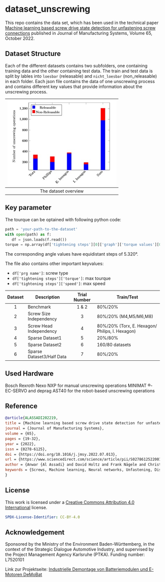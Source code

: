 # dataset_unscrewing

This repo contains the data set, which has been used in the technical paper [Machine learning based screw drive state detection for unfastening screw connections](https://doi.org/10.1016/j.jmsy.2022.07.013) published in Journal of Manufacturing Systems, Volume 65, October 2022.

## Dataset Structure

Each of the different datasets contains two subfolders, one containing training data and the other containing test data.
The train and test data is split by lables into `loesbar` (releasable) and `nicht_loesbar` (non_releasable) in each folder.
Each json file contains the data of one unscrewing process and contains different key values that provide information about the unscrewing process.

| ![dataset overview](canvas.jpg "The dataset overview") |
| :----------------------------------------------------: |
|                  The dataset overview                  |

## Key parameter

The tourque can be optained with following python code:

```python
path = 'your-path-to-the-dataset'
with open(path) as f:
   df = json.loads(f.read())
torque = np.array(df['tightening steps'][0]['graph']['torque values'][0:self.sequence_length])
```

The corresponding angle values have equidistant steps of 5.320°.

The file also contains other important keyvalues:

- `df['prg name']`: screw type
- `df['tightening steps']['torque']`: max tourque
- `df['tightening steps']['speed']`: max speed

| Dataset | Description               | Trial Number | Train/Test                                      |
| :-----: | ------------------------- | :----------: | ----------------------------------------------- |
|    1    | Benchmark                 |    1 & 2     | 80%/20%                                         |
|    2    | Screw Size Independency   |      3       | 80%/20% (M4,M5/M6,M8)                           |
|    3    | Screw Head Independency   |      4       | 80%/20% (Torx, E. Hexagon/ Philips, I. Hexagon) |
|    4    | Sparse Dataset1           |      5       | 20%/80%                                         |
|    5    | Sparse Dataset2           |      6       | 160/80 datasets                                 |
|    6    | Sparse Dataset3/Half Data |      7       | 80%/20%                                         |

## Used Hardware

Bosch Rexroth Nexo NXP for manual unscrewing operations
MINIMAT ®-EC-SERVO and deprag AST40 for the robot-based unscrewing operations

## Reference

```bibtex
@article{ALASSADI202219,
title = {Machine learning based screw drive state detection for unfastening screw connections},
journal = {Journal of Manufacturing Systems},
volume = {65},
pages = {19-32},
year = {2022},
issn = {0278-6125},
doi = {https://doi.org/10.1016/j.jmsy.2022.07.013},
url = {https://www.sciencedirect.com/science/article/pii/S0278612522001248},
author = {Anwar {Al Assadi} and David Holtz and Frank Nägele and Christof Nitsche and Werner Kraus and Marco F. Huber},
keywords = {Screws, Machine learning, Neural networks, Unfastening, Disassembly, Battery systems}
}
```

## License

This work is licensed under a [Creative Commons Attribution 4.0 International](https://creativecommons.org/licenses/by/4.0/) license.

```yaml
SPDX-License-Identifier: CC-BY-4.0
```

## Acknowledgement

Sponsored by the Ministry of the Environment Baden-Württemberg, in the context of the Strategic Dialogue Automotive Industry, and supervised by the Project Management Agency Karlsruhe (PTKA). Funding number: L7520101

Link zur Projektseite: [Industrielle Demontage von Batteriemodulen und E-Motoren DeMoBat](https://www.ipa.fraunhofer.de/de/referenzprojekte/DeMoBat.html)
